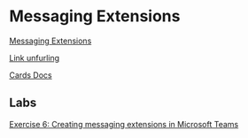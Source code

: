 # Messaging Extensions

[Messaging Extensions](https://docs.microsoft.com/en-us/microsoftteams/platform/messaging-extensions/what-are-messaging-extensions)

[Link unfurling](https://docs.microsoft.com/en-us/microsoftteams/platform/messaging-extensions/how-to/link-unfurling?tabs=dotnet)

[Cards Docs](https://docs.microsoft.com/en-us/microsoftteams/platform/task-modules-and-cards/cards/cards-reference)

## Labs

[Exercise 6: Creating messaging extensions in Microsoft Teams](../../../Labs/Lab04/Lab04-Extending-Teams-lab-instructions/07-Exercise-6-Creating-messaging-extensions-in-Microsoft-Teams.md)
